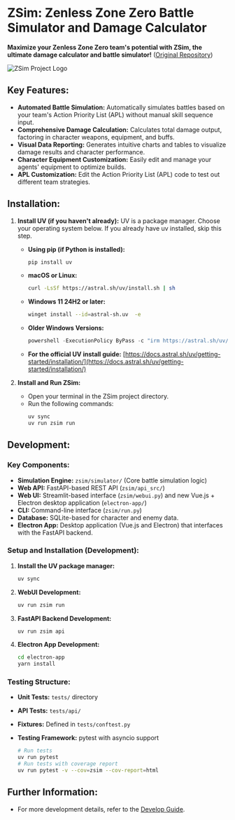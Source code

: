 # ZSim: Zenless Zone Zero Battle Simulator and Damage Calculator

**Maximize your Zenless Zone Zero team's potential with ZSim, the ultimate damage calculator and battle simulator!**  ([Original Repository](https://github.com/ZZZSimulator/ZSim))

![ZSim Project Logo](docs/img/横板logo成图.png)

## Key Features:

*   **Automated Battle Simulation:**  Automatically simulates battles based on your team's Action Priority List (APL) without manual skill sequence input.
*   **Comprehensive Damage Calculation:**  Calculates total damage output, factoring in character weapons, equipment, and buffs.
*   **Visual Data Reporting:**  Generates intuitive charts and tables to visualize damage results and character performance.
*   **Character Equipment Customization:**  Easily edit and manage your agents' equipment to optimize builds.
*   **APL Customization:**  Edit the Action Priority List (APL) code to test out different team strategies.

## Installation:

1.  **Install UV (if you haven't already):**  UV is a package manager. Choose your operating system below.  If you already have uv installed, skip this step.

    *   **Using pip (if Python is installed):**
        ```bash
        pip install uv
        ```
    *   **macOS or Linux:**
        ```bash
        curl -LsSf https://astral.sh/uv/install.sh | sh
        ```
    *   **Windows 11 24H2 or later:**
        ```bash
        winget install --id=astral-sh.uv  -e
        ```
    *   **Older Windows Versions:**
        ```powershell
        powershell -ExecutionPolicy ByPass -c "irm https://astral.sh/uv/install.ps1 | iex"
        ```
    *   **For the official UV install guide:** [https://docs.astral.sh/uv/getting-started/installation/](https://docs.astral.sh/uv/getting-started/installation/)
2.  **Install and Run ZSim:**

    *   Open your terminal in the ZSim project directory.
    *   Run the following commands:
        ```bash
        uv sync
        uv run zsim run
        ```

## Development:

### Key Components:

*   **Simulation Engine:** `zsim/simulator/` (Core battle simulation logic)
*   **Web API:**  FastAPI-based REST API (`zsim/api_src/`)
*   **Web UI:** Streamlit-based interface (`zsim/webui.py`) and new Vue.js + Electron desktop application (`electron-app/`)
*   **CLI:** Command-line interface (`zsim/run.py`)
*   **Database:** SQLite-based for character and enemy data.
*   **Electron App:** Desktop application (Vue.js and Electron) that interfaces with the FastAPI backend.

### Setup and Installation (Development):

1.  **Install the UV package manager:**
    ```bash
    uv sync
    ```
2.  **WebUI Development:**
    ```bash
    uv run zsim run
    ```
3.  **FastAPI Backend Development:**
    ```bash
    uv run zsim api
    ```
4.  **Electron App Development:**
    ```bash
    cd electron-app
    yarn install
    ```

### Testing Structure:

*   **Unit Tests:**  `tests/` directory
*   **API Tests:**  `tests/api/`
*   **Fixtures:**  Defined in `tests/conftest.py`
*   **Testing Framework:** pytest with asyncio support

    ```bash
    # Run tests
    uv run pytest
    # Run tests with coverage report
    uv run pytest -v --cov=zsim --cov-report=html
    ```

## Further Information:

*   For more development details, refer to the [Develop Guide](https://github.com/ZZZSimulator/ZSim/wiki/%E8%B4%A1%E7%8C%AE%E6%8C%87%E5%8D%97-Develop-Guide).